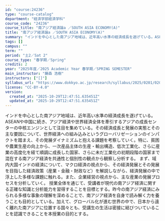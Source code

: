 ```yaml
---
id: "course:24236"
type: "course-catalog"
department: "経済学部経済学科"
course_code: "24236"
course_title: "南アジア経済論a ／SOUTH ASIA ECONOMY(A)"
title: "南アジア経済論a ／SOUTH ASIA ECONOMY(A)"
summary: "インドを中心とした南アジア地域は、近年高い水準の経済成長を遂げている。ASEANや中国に続き、アジア経済や世界経済全体を牽引するアジアの成長センターの中核エンジンとして注目を集めている。その経済成長と発展の実態とその主な要因について、世界経…"
tags: []
campus: ""
term: ""
period: "土2／Sat 2"
course_type: "春学期／Spring"
credits: 2
year: "2025年度／2025 Academic Year 春学期／SPRING SEMESTER"
main_instructor: "藤森 浩樹"
instructors: ["[]"]
syllabus_url: "https://www.dokkyo.ac.jp/research/syllabus/2025/0201/0201_24236_ja_JP.html"
license: "CC-BY-4.0"
version:
  created_at: "2025-10-29T12:47:51.635451Z"
  updated_at: "2025-10-29T12:47:51.635451Z"
---
```

インドを中心とした南アジア地域は、近年高い水準の経済成長を遂げている。ASEANや中国に続き、アジア経済や世界経済全体を牽引するアジアの成長センターの中核エンジンとして注目を集めている。その経済成長と発展の実態とその主な要因について、世界経済への組み込みというグローバリゼーションのインパクトを踏まえ、その発展ダイナミズムと抱える課題を考察していく。特に、貧困や農業生産の向上から、一次産品主体の生産・輸出構造、低次工業化、さらに産業の高度化を経て順調に成長した国家、さらに未だ工業化の初期段階の国家まで混在する南アジア経済を共通性と個別性の観点から観察し分析する。 まず、域内大国インドの経済について、マクロ経済の視点から、その経済発展とその発展を目指した経済政策（産業・金融・財政など）を解説しながら、経済発展の中で浮上した多様な課題に触れる。また、企業経営の視点から、主な産業の発展プロセスを分析していく。 授業全体を通じて、受講者が現代の南アジア経済に関する正確な知識と分析能力を習得することを目標とする。昨今の南アジア経済にみられる多様な事象の理解を深めることで、南アジア経済を自身で読み解く力を養うことも目的としている。加えて、グローバル化が進む世界の中で、日本から遠く離れた南アジアに位置する国々とも、受講生の生活は密接に結びついていることを認識できることを本授業の目的とする。
